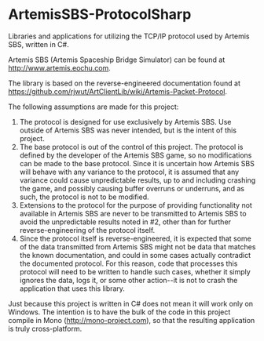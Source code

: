 ArtemisSBS-ProtocolSharp
========================

Libraries and applications for utilizing the TCP/IP protocol used by Artemis SBS, written in C#.

Artemis SBS (Artemis Spaceship Bridge Simulator) can be found at http://www.artemis.eochu.com.

The library is based on the reverse-engineered documentation found at https://github.com/rjwut/ArtClientLib/wiki/Artemis-Packet-Protocol.

The following assumptions are made for this project:

1. The protocol is designed for use exclusively by Artemis SBS.  Use outside of Artemis SBS was never intended, but is the intent of this project.
2. The base protocol is out of the control of this project.  The protocol is defined by the developer of the Artemis SBS game, so no modifications can be made to the base protocol.  Since it is uncertain how Artemis SBS will behave with any variance to the protocol, it is assumed that any variance could cause unpredictable results, up to and including crashing the game, and possibly causing buffer overruns or underruns, and as such, the protocol is not to be modified.
3. Extensions to the protocol for the purpose of providing functionality not available in Artemis SBS are never to be transmitted to Artemis SBS to avoid the unpredictable results noted in #2, other than for further reverse-engineering of the protocol itself.
4. Since the protocol itself is reverse-engineered, it is expected that some of the data transmitted from Artemis SBS might not be data that matches the known documentation, and could in some cases actually contradict the documented protocol.  For this reason, code that processes this protocol will need to be written to handle such cases, whether it simply ignores the data, logs it, or some other action--it is not to crash the application that uses this library.

Just because this project is written in C# does not mean it will work only on Windows.  The intention is to have the bulk of the code in this project compile in Mono (http://mono-project.com), so that the resulting application is truly cross-platform.
